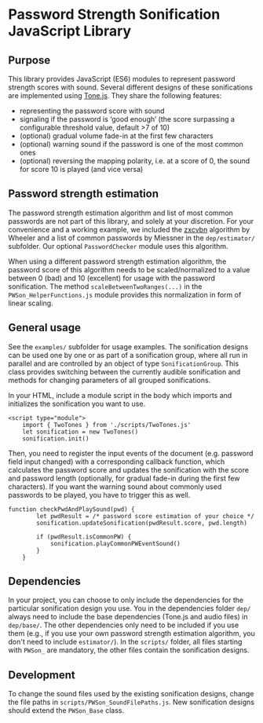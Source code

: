 # Password Strength Sonification JavaScript Library
## Purpose
This library provides JavaScript (ES6) modules to represent password strength scores with sound. Several different designs of these sonifications are implemented using [Tone.js]. They share the following features:
- representing the password score with sound
- signaling if the password is ‘good enough’ (the score surpassing a configurable threshold value, default >7 of 10)
- (optional) gradual volume fade-in at the first few characters
- (optional) warning sound if the password is one of the most common ones
- (optional) reversing the mapping polarity, i.e. at a score of 0, the sound for score 10 is played (and vice versa) 


## Password strength estimation
The password strength estimation algorithm and list of most common passwords are not part of this library, and solely at your discretion. For your convenience and a working example, we included the [zxcvbn] algorithm by Wheeler and a list of common passwords by Miessner in the `dep/estimator/` subfolder. Our optional `PasswordChecker` module uses this algorithm. 

When using a different password strength estimation algorithm, the password score of this algorithm needs to be scaled/normalized to a value between 0 (bad) and 10 (excellent) for usage with the password sonification. The method `scaleBetweenTwoRanges(...)` in the `PWSon_HelperFunctions.js` module provides this normalization in form of linear scaling.

## General usage
See the `examples/` subfolder for usage examples.
The sonification designs can be used one by one or as part of a sonification group, where all run in parallel and are controlled by an object of type  `SonificationGroup`. This class provides switching between the currently audible sonification and methods for changing parameters of all grouped sonifications.

In your HTML, include a module script in the body which imports and initializes the sonification you want to use. 
```
<script type="module">
    import { TwoTones } from './scripts/TwoTones.js'
    let sonification = new TwoTones()
    sonification.init()
```

Then, you need to register the input events of the document (e.g. password field input changed) with a corresponding callback function, which calculates the password score and updates the sonification with the score and password length (optionally, for gradual fade-in during the first few characters). If you want the warning sound about commonly used passwords to be played, you have to trigger this as well.

```
function checkPwdAndPlaySound(pwd) {
        let pwdResult = /* password score estimation of your choice */
        sonification.updateSonification(pwdResult.score, pwd.length)

        if (pwdResult.isCommonPW) {
            sonification.playCommonPWEventSound()
        }                   
    }
```


## Dependencies
In your project, you can choose to only include the dependencies for the particular sonification design you use. You in the dependencies folder `dep/` always need to include the base dependencies (Tone.js and audio files) in `dep/base/`. The other dependencies only need to be included if you use them (e.g., if you use your own password strength estimation algorithm, you don't need to include `estimator/`). In the `scripts/` folder, all files starting with `PWSon_` are mandatory, the other files contain the sonification designs.

## Development
To change the sound files used by the existing sonification designs, change the file paths in `scripts/PWSon_SoundFilePaths.js`.
New sonification designs should extend the `PWSon_Base` class.

[Tone.js]: https://tonejs.github.io/
[Miessner]: https://github.com/danielmiessler/SecLists/tree/master/Passwords/Common-Credentials
[zxcvbn]: https://www.usenix.org/conference/usenixsecurity16/technical-sessions/presentation/wheeler